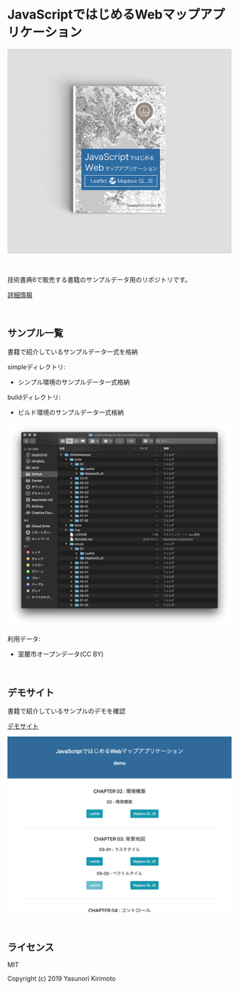 # JavaScriptではじめるWebマップアプリケーション

![README01](img/README01.png)

<br>

技術書典6で販売する書籍のサンプルデータ用のリポジトリです。  

[詳細情報](https://techbookfest.org/event/tbf06/circle/64070001)

<br>

## サンプル一覧
書籍で紹介しているサンプルデータ一式を格納  

simpleディレクトリ:  
- シンプル環境のサンプルデータ一式格納  

buildディレクトリ:  
- ビルド環境のサンプルデータ一式格納  

![README02](img/README02.png)

利用データ:  
- 室蘭市オープンデータ(CC BY)

<br>

## デモサイト
書籍で紹介しているサンプルのデモを確認  

[デモサイト](https://dayjournal.github.io/JSWebMapApp)

![README03](img/README03.png)

<br>

## ライセンス
MIT  

Copyright (c) 2019 Yasunori Kirimoto  

<br>
